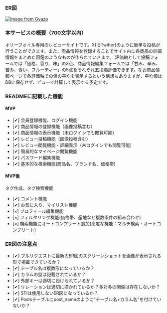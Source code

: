 ### ER図
[![Image from Gyazo](https://i.gyazo.com/23942d8ad4cc2d118e5863bcad517a17.png)](https://gyazo.com/23942d8ad4cc2d118e5863bcad517a17)

### 本サービスの概要（700文字以内）
オリーブオイル専用のレビューサイトです。X(旧Twitter)のように簡単な投稿が行うことができます。また、商品情報を登録することでサイト内に各商品の詳細情報をまとめた図鑑のようなものが作られていきます。
評価軸として投稿フォームでは「価格、香り、味」の3点、商品情報編集フォームでは「甘み、辛み、苦み、青い、フルーティー」の5点をそれぞれ五段階評価できます。なお商品情報ページで各評価軸での値の平均を表示するという構想もありますが、平均値はDBに保存せず、ビューで計算して表示する予定です。

### READMEに記載した機能
#### MVP
- [✔︎] 会員登録機能、ログイン機能
- [✔︎] 商品情報の登録機能（画像投稿含む）
- [✔︎] 商品情報の表示機能（未ログインでも閲覧可能）
- [✔︎] レビュー投稿機能（画像投稿含む）
- [✔︎] レビュー閲覧機能・詳細表示（未ログインでも閲覧可能）
- [✔︎] 簡易的なマイページ閲覧機能
- [✔︎] パスワード編集機能
- [✔︎] 基本的な検索機能(商品名、ブランド名、価格帯)

#### MVP後
 タグ作成、タグ検索機能
- [✔︎] コメント機能
- [✔︎] お気に入り、マイリスト機能
- [×] プロフィール編集機能
- [×] フィルタリング機能(価格帯、産地など複数条件の組み合わせ)
- [×] 検索機能にオートコンプリート追加(高度な機能：マルチ検索・オートコンプリート)

### ER図の注意点
- [✔︎] プルリクエストに最新のER図のスクリーンショットを画像が表示される形で掲載できているか？
- [✔︎] テーブル名は複数形になっているか？
- [✔︎] カラムの型は記載されているか？
- [✔︎] 外部キーは適切に設けられているか？
- [✔︎] リレーションは適切に描かれているか？多対多の関係は存在しないか？
- [✔︎] STIは使用しないER図になっているか？
- [✔︎] Postsテーブルにpost_nameのように"テーブル名+カラム名"を付けていないか？